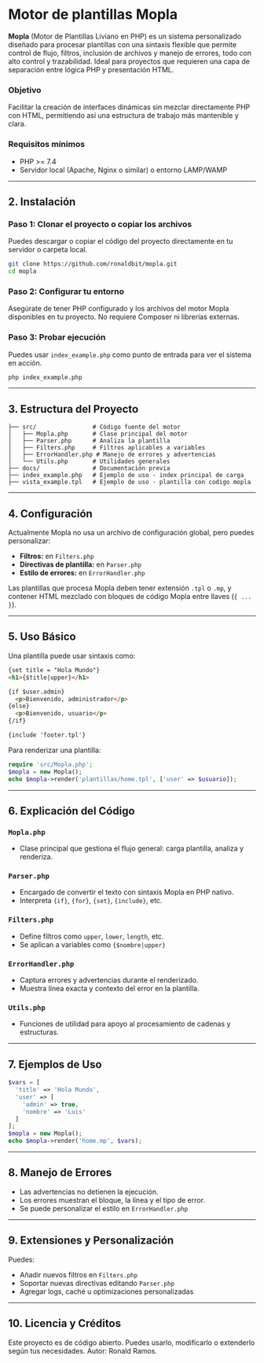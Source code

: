 # Motor de plantillas Mopla

**Mopla** (Motor de Plantillas Liviano en PHP) es un sistema personalizado diseñado para procesar plantillas con una sintaxis flexible que permite control de flujo, filtros, inclusión de archivos y manejo de errores, todo con alto control y trazabilidad. Ideal para proyectos que requieren una capa de separación entre lógica PHP y presentación HTML.

### Objetivo

Facilitar la creación de interfaces dinámicas sin mezclar directamente PHP con HTML, permitiendo así una estructura de trabajo más mantenible y clara.

### Requisitos mínimos

* PHP >= 7.4
* Servidor local (Apache, Nginx o similar) o entorno LAMP/WAMP

---

## 2. Instalación

### Paso 1: Clonar el proyecto o copiar los archivos

Puedes descargar o copiar el código del proyecto directamente en tu servidor o carpeta local.

```bash
git clone https://github.com/ronaldbit/mopla.git
cd mopla
```

### Paso 2: Configurar tu entorno

Asegúrate de tener PHP configurado y los archivos del motor Mopla disponibles en tu proyecto. No requiere Composer ni librerías externas.

### Paso 3: Probar ejecución

Puedes usar `index_example.php` como punto de entrada para ver el sistema en acción.

```bash
php index_example.php
```

---

## 3. Estructura del Proyecto

```
├── src/                # Código fuente del motor
│   ├── Mopla.php       # Clase principal del motor
│   ├── Parser.php      # Analiza la plantilla
│   ├── Filters.php     # Filtros aplicables a variables
│   ├── ErrorHandler.php # Manejo de errores y advertencias
│   └── Utils.php       # Utilidades generales
├── docs/               # Documentación previa
├── index_example.php   # Ejemplo de uso - index principal de carga
├── vista_example.tpl   # Ejemplo de uso - plantilla con codigo mopla
```

---

## 4. Configuración

Actualmente Mopla no usa un archivo de configuración global, pero puedes personalizar:

* **Filtros:** en `Filters.php`
* **Directivas de plantilla:** en `Parser.php`
* **Estilo de errores:** en `ErrorHandler.php`

Las plantillas que procesa Mopla deben tener extensión `.tpl` o `.mp`, y contener HTML mezclado con bloques de código Mopla entre llaves (`{ ... }`).

---

## 5. Uso Básico

Una plantilla puede usar sintaxis como:

```html
{set title = "Hola Mundo"}
<h1>{$title|upper}</h1>

{if $user.admin}
  <p>Bienvenido, administrador</p>
{else}
  <p>Bienvenido, usuario</p>
{/if}

{include 'footer.tpl'}
```

Para renderizar una plantilla:

```php
require 'src/Mopla.php';
$mopla = new Mopla();
echo $mopla->render('plantillas/home.tpl', ['user' => $usuario]);
```

---

## 6. Explicación del Código

### `Mopla.php`

* Clase principal que gestiona el flujo general: carga plantilla, analiza y renderiza.

### `Parser.php`

* Encargado de convertir el texto con sintaxis Mopla en PHP nativo.
* Interpreta `{if}`, `{for}`, `{set}`, `{include}`, etc.

### `Filters.php`

* Define filtros como `upper`, `lower`, `length`, etc.
* Se aplican a variables como `{$nombre|upper}`

### `ErrorHandler.php`

* Captura errores y advertencias durante el renderizado.
* Muestra línea exacta y contexto del error en la plantilla.

### `Utils.php`

* Funciones de utilidad para apoyo al procesamiento de cadenas y estructuras.

---

## 7. Ejemplos de Uso

```php
$vars = [
  'title' => 'Hola Mundo',
  'user' => [
    'admin' => true,
    'nombre' => 'Luis'
  ]
];
$mopla = new Mopla();
echo $mopla->render('home.mp', $vars);
```

---

## 8. Manejo de Errores

* Las advertencias no detienen la ejecución.
* Los errores muestran el bloque, la línea y el tipo de error.
* Se puede personalizar el estilo en `ErrorHandler.php`

---

## 9. Extensiones y Personalización

Puedes:

* Añadir nuevos filtros en `Filters.php`
* Soportar nuevas directivas editando `Parser.php`
* Agregar logs, caché u optimizaciones personalizadas

---

## 10. Licencia y Créditos

Este proyecto es de código abierto. Puedes usarlo, modificarlo o extenderlo según tus necesidades. Autor: Ronald Ramos.
